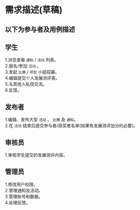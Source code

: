 # 需求描述(草稿)
以下为参与者及用例描述
---
## 学生
1.浏览查看 `通知` / `活动` 列表。  
2.报名/参加 `活动` 。  
3.发起 `比赛` / `项目` 小组招募。  
4.编辑提交个人发展测评表。  
5.与其他人私信交流。  
6.反馈。  
  
## 发布者
1.编辑、发布大型 `活动` 、 `比赛` 及 `通知`。  
2.在 `活动` 结束后提交参与者/获奖者名单(如果有发展测评加分的必要)。  
  
## 审核员
1.审核学生提交的发展测评内容。  
  
## 管理员
1.修改用户权限。  
2.管理通知及活动。  
3.管理账号和数据。  
4.处理反馈。  
